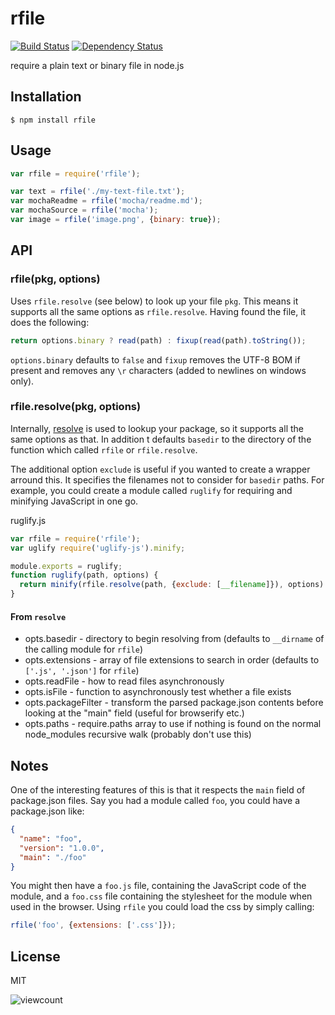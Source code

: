 # rfile

[![Build Status](https://secure.travis-ci.org/ForbesLindesay/rfile.png)](http://travis-ci.org/ForbesLindesay/rfile)
[![Dependency Status](https://gemnasium.com/ForbesLindesay/rfile.png)](https://gemnasium.com/ForbesLindesay/rfile)

require a plain text or binary file in node.js

## Installation

    $ npm install rfile

## Usage

```javascript
var rfile = require('rfile');

var text = rfile('./my-text-file.txt');
var mochaReadme = rfile('mocha/readme.md');
var mochaSource = rfile('mocha');
var image = rfile('image.png', {binary: true});
```

## API

### rfile(pkg, options)

  Uses `rfile.resolve` (see below) to look up your file `pkg`.  This means it supports all the same options as `rfile.resolve`.  Having found the file, it does the following:

```javascript
return options.binary ? read(path) : fixup(read(path).toString());
```

  `options.binary` defaults to `false` and `fixup` removes the UTF-8 BOM if present and removes any `\r` characters (added to newlines on windows only).

### rfile.resolve(pkg, options)

  Internally, [resolve](https://npmjs.org/package/resolve) is used to lookup your package, so it supports all the same options as that.  In addition t defaults `basedir` to the directory of the function which called `rfile` or `rfile.resolve`.

  The additional option `exclude` is useful if you wanted to create a wrapper arround this.  It specifies the filenames not to consider for `basedir` paths.  For example, you could create a module called `ruglify` for requiring and minifying JavaScript in one go.

  ruglify.js
```javascript
var rfile = require('rfile');
var uglify require('uglify-js').minify;

module.exports = ruglify;
function ruglify(path, options) {
  return minify(rfile.resolve(path, {exclude: [__filename]}), options).code;
}
```

#### From `resolve`

 - opts.basedir - directory to begin resolving from (defaults to `__dirname` of the calling module for `rfile`)
 - opts.extensions - array of file extensions to search in order (defaults to `['.js', '.json']` for `rfile`)
 - opts.readFile - how to read files asynchronously
 - opts.isFile - function to asynchronously test whether a file exists
 - opts.packageFilter - transform the parsed package.json contents before looking at the "main" field (useful for browserify etc.)
 - opts.paths - require.paths array to use if nothing is found on the normal node_modules recursive walk (probably don't use this)

## Notes

One of the interesting features of this is that it respects the `main` field of package.json files.  Say you had a module called `foo`, you could have a package.json like:

```json
{
  "name": "foo",
  "version": "1.0.0",
  "main": "./foo"
}
```

You might then have a `foo.js` file, containing the JavaScript code of the module, and a `foo.css` file containing the stylesheet for the module when used in the browser.  Using `rfile` you could load the css by simply calling:

```javascript
rfile('foo', {extensions: ['.css']});
```

## License

  MIT
  
![viewcount](https://viewcount.jepso.com/count/ForbesLindesay/rfileify.png)
